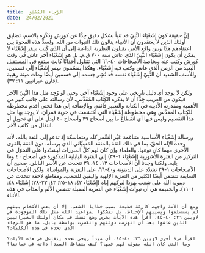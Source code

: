 ```yaml
---
title:  الرَّجاء المُسْبَق
date:  24/02/2021
---
```


إنَّ حقيقة كون إِشَعْيَاء النَّبِيّ قد تنبأ بشكل دقيق جِدًّا عن كورش وذَكَره بالاسم، تضايق أولئك الذين لا يعتقدون أن الأنبياء ينالون تلك النبوات من الله. ولِسدِّ هذه الفجوة بين اعتقادهم هذا وبين واقع الأمر، يقبلون النظرية الداعية إلى أن الذي كَتب سِفر إِشَعْيَاء لا يمكن أن يكون إِشَعْيَاء النَّبِيّ الذي عاش سنة ٧٠٠ ق.م. بل هو إِشَعْيَاء آخر عاش في وقت كورش وكتب عنه وبخاصة الأصحاحات ٤٠-٦٦ التي تتناول أحداثًا كانت ستقع في المستقبل البعيد من الزمن الذي عاش وكتب فيه إِشَعْيَاء. وهكذا يقسّمون سِفر إِشَعْيَاء إلى قسمين. وللأسف الشديد أن النَّبِيّ إِشَعْيَاء نفسه قد نُشِر جسمه إلى قسمين أيضًا ومات ميتة رهيبة (قارن عبرانيين ١١: ٣٧).

ولكن لا يوجد أي دليل تاريخي على وجود إِشَعْيَاء آخر. وحتى لو وُجِد مثل هذا النَّبِيّ الآخر فيكون من الغريب جِدًّا أن لا يذكره الكِتَاب المُقَدَّس، لأن رسالته على جانب كبير من الأهمية ومقدرته الأدبية في الكتابة والتعبير فائقة. وبالإضافة إلى هذا فحتى أقدم مخطوطة للكِتاب المقدَّس وهي مخطوطة إِشَعْيَاء التي اُكتشفت في خربة قمران، لا يوجد بها مثل هذا التقسيم وليس فيها أي انقطاع ما بين أصحاح ٣٩ وأصحاح ٤٠ ليدل على أي تحويل أو انتقال من كاتب لآخر.

ورسالة إِشَعْيَاء الأساسية متناغمة عَبْر السِّفر كله ومتماسكة إذ تدعو إلى الثقة بالله، لأنه وحده الإله الحقّ، بما في ذلك الثقة بالمنقذ المَسِيَّاني الذي يرسله، دون الثقة بالقوى الأخرى مهما كان نوعها. والعلماء وإن كان لهم كلّ المبررات ليشدّدوا على التحوّل في التركيز من الفترة الأشورية (إِشَعْيَاء ١-٣٩) إلى الفترة البابلية المذكورة في أصحاح ٤٠ وما يليه. ولكننا وجدنا أن الأصحاحات ١٣، ١٤، ٣٩ تتحدث عن الأَسر البابلي. صحيح أن الأصحاحات ١-٣٩ تشدّد على الدينونة و٤٠-٦٦، على التعزية والمواساة. ولكن الأصحاحات السابقة تتضمن أيضًا الكثير من التعزية الإلهية واليقين للشعب، ومقاطع لاحقة تتحدث عن دينونة الله على شعب يهوذا لتركهم إياه (إِشَعْيَاء ٤٢: ١٨-٢٥؛ ٤٣: ٢٢-٢٨؛ إِشَعْيَاء ٤٨: ١-١١). والحقيقة هي أن نبوات إِشَعْيَاء عن التعزية المقبلة تتضمن الألم والعذاب في هذه الأثناء.

`ومع أن الأمة واجهت كارثة فظيعة بسبب خطايا الشعب، إلا أن بعض الأشخاص بينهم لم يستسلموا ويصيبهم الإحباط، بل تمسَّكوا بمواعيد الله مثل تلك الموجودة في لاويين ٢٦: ٤٠-٤٥. اقرأ هذه الآيات بحرص وضع نفسك في مكان أولئك العبرانيين الذين عاشوا بعد أن انهزمت دولتهم وانكسرت بواسطة بابل. ما هو الرجاء الذي تجده في هذه الكلمات؟`

`اقرأ مرة أخرى لاويين ٢٦: ٤٠-٤٥. أي مبدأ روحي تجده يتفاعل في هذه الآيات؟ وما الذي كان الله يقوله لهم فيها؟ كيف يتفاعل المبدأ ذاته في حياتنا؟`